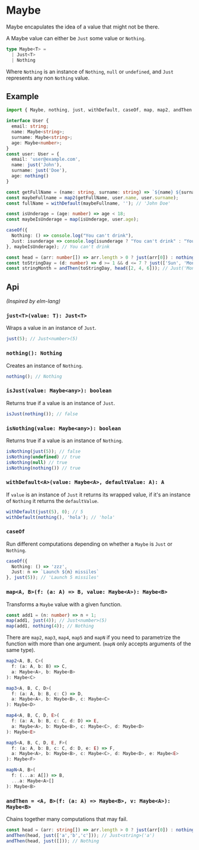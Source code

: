 # Maybe

Maybe encapulates the idea of a value that might not be there.

A Maybe value can either be `Just` some value or `Nothing`.

````ts
type Maybe<T> =
  | Just<T>
  | Nothing
````


Where `Nothing` is an instance of `Nothing`, `null` or `undefined`, and `Just` represents any non `Nothing` value.

## Example

````ts
import { Maybe, nothing, just, withDefault, caseOf, map, map2, andThen } from 'ts.data.maybe';

interface User {
  email: string;
  name: Maybe<string>;
  surname: Maybe<string>;
  age: Maybe<number>;
}
const user: User = {
  email: 'user@example.com',
  name: just('John'),
  surname: just('Doe'),
  age: nothing()
}

const getFullName = (name: string, surname: string) => `${name} ${surname}`;
const maybeFullname = map2(getFullName, user.name, user.surname);
const fullName = withDefault(maybeFullname, ''); // 'John Doe'

const isUnderage = (age: number) => age < 18;
const maybeIsUnderage = map(isUnderage, user.age);

caseOf({
  Nothing: () => console.log("You can't drink"),
  Just: isunderage => console.log(isunderage ? "You can't drink" : "You can drink")
}, maybeIsUnderage); // You can't drink

const head = (arr: number[]) => arr.length > 0 ? just(arr[0]) : nothing();
const toStringDay = (d: number) => d >= 1 && d <= 7 ? just(['Sun', 'Mon', 'Tue', 'Wed', 'Thu', 'Fry', 'Sat'][d-1]) : nothing();
const stringMonth = andThen(toStringDay, head([2, 4, 6])); // Just('Mon')
````

## Api

_(Inspired by elm-lang)_

### `just<T>(value: T): Just<T>`

Wraps a value in an instance of `Just`.

````ts
just(5); // Just<number>(5)
````

### `nothing(): Nothing`

Creates an instance of `Nothing`.

````ts
nothing(); // Nothing
````

### `isJust(value: Maybe<any>): boolean`

Returns true if a value is an instance of `Just`.

````ts
isJust(nothing()); // false
````
### `isNothing(value: Maybe<any>): boolean`

Returns true if a value is an instance of `Nothing`.

````ts
isNothing(just(5)); // false
isNothing(undefined) // true
isNothing(null) // true
isNothing(nothing()) // true
````

### `withDefault<A>(value: Maybe<A>, defaultValue: A): A`

If `value` is an instance of `Just` it returns its wrapped value, if it's an instance of `Nothing` it returns the `defaultValue`.

````ts
withDefault(just(5), 0); // 5
withDefault(nothing(), 'hola'); // 'hola'
````

### `caseOf`

Run different computations depending on whether a `Maybe` is `Just` or `Nothing`.

````ts
caseOf({
  Nothing: () => 'zzz',
  Just: n => `Launch ${n} missiles`
}, just(5)); // 'Launch 5 missiles'
````

### `map<A, B>(f: (a: A) => B, value: Maybe<A>): Maybe<B>`

Transforms a `Maybe` value with a given function.

````ts
const add1 = (n: number) => n + 1;
map(add1, just(4)); // Just<number>(5)
map(add1, nothing(4)); // Nothing
````

There are `map2`, `map3`, `map4`, `map5` and `mapN` if you need to parametrize the function with more than one argument. (`mapN` only accepts arguments of the same type).

````ts
map2<A, B, C>(
  f: (a: A, b: B) => C, 
  a: Maybe<A>, b: Maybe<B>
): Maybe<C>
````

````ts
map3<A, B, C, D>(
  f: (a: A, b: B, c: C) => D, 
  a: Maybe<A>, b: Maybe<B>, c: Maybe<C>
): Maybe<D>
````

````ts
map4<A, B, C, D, E>(
  f: (a: A, b: B, c: C, d: D) => E, 
  a: Maybe<A>, b: Maybe<B>, c: Maybe<C>, d: Maybe<D>
): Maybe<E>
````

````ts
map5<A, B, C, D, E, F>(
  f: (a: A, b: B, c: C, d: D, e: E) => F, 
  a: Maybe<A>, b: Maybe<B>, c: Maybe<C>, d: Maybe<D>, e: Maybe<E>
): Maybe<F>
````

````ts
mapN<A, B>(
  f: (...a: A[]) => B, 
  ...a: Maybe<A>[]
): Maybe<B>
````

### `andThen = <A, B>(f: (a: A) => Maybe<B>, v: Maybe<A>): Maybe<B>`

Chains together many computations that may fail.

````ts
const head = (arr: string[]) => arr.length > 0 ? just(arr[0]) : nothing();
andThen(head, just(['a','b','c'])); // Just<string>('a')
andThen(head, just([])); // Nothing
````
